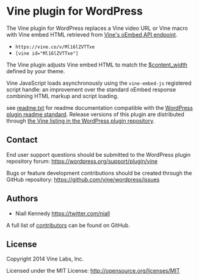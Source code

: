 # Vine plugin for WordPress

The Vine plugin for WordPress replaces a Vine video URL or Vine macro with Vine embed HTML retrieved from [Vine's oEmbed API endpoint](https://dev.twitter.com/web/vine/oembed).

* `https://vine.co/v/Ml16lZVTTxe`
* `[vine id="Ml16lZVTTxe"]`

The Vine plugin adjusts Vine embed HTML to match the [$content_width](http://codex.wordpress.org/Content_Width) defined by your theme.

Vine JavaScript loads asynchronously using the `vine-embed-js` registered script handle: an improvement over the standard oEmbed response combining HTML markup and script loading.

see [readme.txt](readme.txt) for readme documentation compatible with the [WordPress plugin readme standard](https://wordpress.org/plugins/about/readme.txt). Release versions of this plugin are distributed through [the Vine listing in the WordPress plugin repository](https://wordpress.org/plugins/vine/).

## Contact

End user support questions should be submitted to the WordPress plugin repository forum:
<https://wordpress.org/support/plugin/vine>

Bugs or feature development contributions should be created through the GitHub repository:
<https://github.com/vine/wordpress/issues>

## Authors
* Niall Kennedy <https://twitter.com/niall>

A full list of [contributors](https://github.com/vine/wordpress/graphs/contributors) can be found on GitHub.

## License
Copyright 2014 Vine Labs, Inc.

Licensed under the MIT License: http://opensource.org/licenses/MIT
